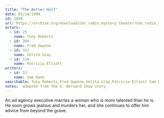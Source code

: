 ```yaml
---
title: "The Better Half"
date: 01/14/1980
id: 1050
url: https://archive.org/download/cbs_radio_mystery_theater/cbs_radio_mystery_theater-1001-1050.zip/cbs_radio_mystery_theater-1001-1050%2Fcbsrmt_1050_the_better_half.mp3
actors:  
  - id: 25
    name: Tony Roberts  
  - id: 204
    name: Fred Gwynne  
  - id: 317
    name: Velita Gray  
  - id: 119
    name: Patricia Elliott
writers:  
  - id: 13
    name: Sam Dann
searchable: Tony Roberts,Fred Gwynne,Velita Gray,Patricia Elliott Sam Dann
notes:  adapted from the G. Bernard Shaw story
---
```

An ad agency executive marries a woman who is more talented than he is. He soon grows jealous and murders her, and she continues to offer him advice from beyond the grave.